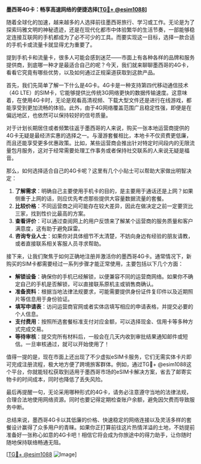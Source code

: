 **墨西哥4G卡：畅享高速网络的便捷选择[[TG💪+ @esim1088](https://t.me/s/esim1088)]**

随着全球化的加速，越来越多的人选择前往墨西哥旅行、学习或工作。无论是为了探索玛雅文明的神秘遗迹，还是在现代化都市中体验繁华的生活节奏，一部能够稳定连接互联网的手机都成为了必不可少的工具。而要实现这一目标，选择一款合适的手机卡或流量卡就显得尤为重要了。

提到手机卡和流量卡，很多人可能会感到迷茫——市面上有各种各样的品牌和服务提供商，到底哪一种才是最适合自己的呢？今天，我们就来聊聊墨西哥的4G卡，看看它究竟有哪些优势，以及如何通过正规渠道获取到这款产品。

首先，我们先简单了解一下什么是4G卡。4G卡是一种支持第四代移动通信技术（4G LTE）的SIM卡，它能够提供比传统3G网络更快的数据传输速度。这意味着，在使用4G卡时，无论是观看高清视频、下载大型文件还是进行在线游戏，都能享受到更加流畅的体验。此外，由于4G网络覆盖范围广且稳定性强，即便是在偏远地区，也依然可以保持较好的信号质量。

对于计划长期居住或者频繁往返于墨西哥的人来说，购买一张本地运营商提供的4G卡无疑是最经济实惠的选择之一。与漫游套餐相比，本地卡不仅资费更低廉，而且还能享受更多优惠政策。比如，某些运营商会推出针对特定时间段内的无限流量包月服务，这对于经常需要处理工作事务或者保持社交联系的人来说无疑是福音。

那么，如何选择适合自己的4G卡呢？这里有几个小贴士可以帮助大家做出明智决定：

1. **了解需求**：明确自己主要使用手机卡的目的，是主要用于通话还是上网？如果侧重于上网的话，则应优先考虑那些提供大容量数据流量的套餐。
2. **比较价格**：不同运营商之间可能存在较大差异，因此在做决定之前一定要货比三家，找到性价比最高的方案。
3. **查看评价**：可以通过查阅网上的用户反馈来了解某个运营商的服务质量和客户满意度，这有助于避免踩雷。
4. **咨询专业人士**：如果你对具体细节不太清楚，不妨向身边有经验的朋友请教，或者直接联系相关客服人员寻求帮助。

接下来，让我们聚焦于如何正确地注册并激活你的墨西哥4G卡。通常情况下，新购买的SIM卡都需要经过一系列步骤才能正常使用，主要包括以下几个方面：

- **解锁设备**：确保你的手机已经解锁，以便兼容不同的运营商网络。如果你不确定自己的手机是否解锁，可以直接联系原机主或销售商确认。
- **准备资料**：根据当地法律法规要求，可能需要提供身份证件复印件以及近期照片等信息用于身份验证。
- **填写申请表**：访问运营商官网或者实体店填写相应的申请表格，并提交必要的个人信息。
- **支付费用**：按照所选套餐标准支付对应金额，可以选择现金、信用卡等多种方式完成交易。
- **等待审核**：提交完所有材料后，一般会在几天内收到审批结果通知邮件或短信。一旦审核通过，就可以开始使用了！

值得一提的是，现在市面上还出现了不少虚拟eSIM卡服务，它们无需实体卡片即可完成注册流程，极大地方便了跨境旅客群体。例如，通过TG💪+ @esim1088这个平台，你就能轻松获取到适用于墨西哥市场的eSIM卡解决方案，省去了邮寄实物卡的时间成本，同时也降低了丢失风险。

最后再提醒一句，无论采用哪种形式的4G卡，请务必注意遵守当地的法律法规，合理合法地使用网络资源。同时也要记得定期检查账户余额，避免因欠费而导致服务中断。

总结来说，墨西哥4G卡以其低廉的价格、快速稳定的网络连接以及灵活多样的套餐设计赢得了众多用户的青睐。如果你正打算前往这片热情洋溢的土地，不妨提前准备好一张称心如意的4G卡吧！相信它将会成为你旅途中的得力助手，让你随时随地保持联络畅通无阻。

[[TG💪+ @esim1088](https://t.me/s/esim1088) ![Image](https://i.postimg.cc/4NQfJmqS/Snipaste-2025-05-13-00-14-12.png)]